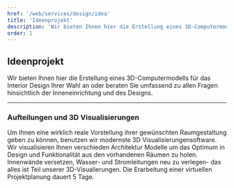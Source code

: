```yaml
---
href: '/web/services/design/idea'
title: 'Ideenprojekt'
description: 'Wir bieten Ihnen hier die Erstellung eines 3D-Computermodells für das Interior Design Ihrer Wahl an oder beraten Sie umfassend zu allen Fragen hinsichtlich der Inneneinrichtung und des Designs.'
order: 1
---
```

## **Ideenprojekt**
Wir bieten Ihnen hier die Erstellung eines 3D-Computermodells für das Interior Design Ihrer Wahl an oder beraten Sie umfassend zu allen Fragen hinsichtlich der Inneneinrichtung und des Designs.

- - -

### Aufteilungen und 3D Visualisierungen
Um Ihnen eine wirklich reale Vorstellung ihrer gewünschten Raumgestaltung geben zu können, benutzen wir modernste 3D Visualisierungensoftware.
Wir visualisieren Ihnen verschieden Architektur Modelle um das Optimum in Design und Funktionalität aus den vorhandenen Räumen zu holen. Innenwände versetzen, Wasser- und Stromleitungen neu zu verlegen- das alles ist Teil unserer 3D-Visualierungen.
Die Erarbeitung einer virtuellen Projektplanung dauert 5 Tage.
